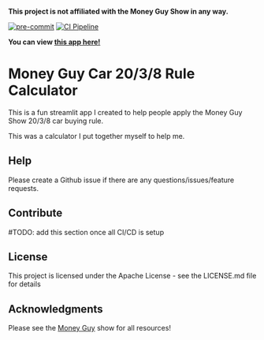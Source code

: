 **This project is not affiliated with the Money Guy Show in any way.**


[![pre-commit](https://img.shields.io/badge/pre--commit-enabled-brightgreen?logo=pre-commit)](https://github.com/pre-commit/pre-commit)
[![CI Pipeline](https://github.com/culpgrant/money_guy_car_calculator/actions/workflows/ci_pipeline.yml/badge.svg)](https://github.com/culpgrant/money_guy_car_calculator/actions/workflows/ci_pipeline.yml)

**You can view [this app here!](https://moneyguycarcalculator.streamlit.app/)**

# Money Guy Car 20/3/8 Rule Calculator
This is a fun streamlit app I created to help people apply the Money Guy Show 20/3/8 car buying rule.

This was a calculator I put together myself to help me.

## Help
Please create a Github issue if there are any questions/issues/feature requests.

## Contribute
#TODO: add this section once all CI/CD is setup

## License

This project is licensed under the Apache License - see the LICENSE.md file for details

## Acknowledgments
Please see the [Money Guy](https://moneyguy.com/) show for all resources!
